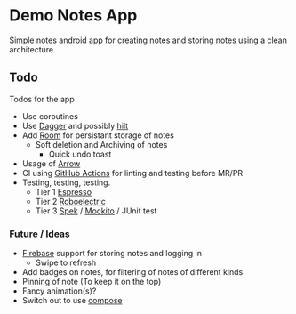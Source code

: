 # Demo Notes App

Simple notes android app for creating notes and storing notes using a clean architecture.

## Todo

Todos for the app

- Use coroutines
- Use [Dagger](https://dagger.dev/) and possibly [hilt](https://dagger.dev/hilt)
- Add [Room](https://developer.android.com/topic/libraries/architecture/room) for persistant storage of notes
  - Soft deletion and Archiving of notes
    - Quick undo toast
- Usage of [Arrow](https://arrow-kt.io/docs/0.10/apidocs/arrow-core-data/arrow.core/-either/)
- CI using [GitHub Actions](https://github.com/marketplace/actions/) for linting and testing before MR/PR
- Testing, testing, testing. 
  - Tier 1 [Espresso](https://developer.android.com/training/testing/espresso)
  - Tier 2 [Roboelectric](https://robolectric.org/)
  - Tier 3 [Spek](https://www.spekframework.org/) / [Mockito](https://site.mockito.org/) / JUnit test

### Future / Ideas

- [Firebase](https://firebase.google.com/) support for storing notes and logging in
  - Swipe to refresh
- Add badges on notes, for filtering of notes of different kinds
- Pinning of note (To keep it on the top)
- Fancy animation(s)?
- Switch out to use [compose](https://developer.android.com/jetpack/compose)
